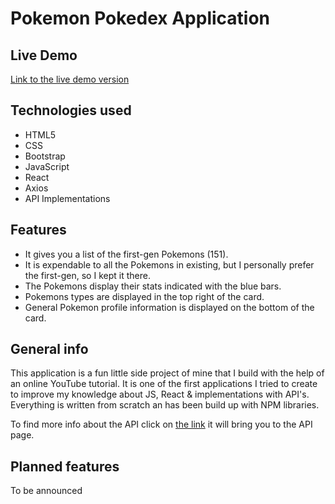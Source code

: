 # Pokemon Pokedex Application

## Live Demo

[Link to the live demo version](https://pokedex-larsdejonge.netlify.app/)

## Technologies used

- HTML5
- CSS
- Bootstrap
- JavaScript
- React
- Axios
- API Implementations

## Features

- It gives you a list of the first-gen Pokemons (151).
- It is expendable to all the Pokemons in existing, but I personally prefer the first-gen, so I kept it there.
- The Pokemons display their stats indicated with the blue bars.
- Pokemons types are displayed in the top right of the card.
- General Pokemon profile information is displayed on the bottom of the card.

## General info

This application is a fun little side project of mine that I build with the help of an online YouTube tutorial.
It is one of the first applications I tried to create to improve my knowledge about JS, React & implementations with API's.
Everything is written from scratch an has been build up with NPM libraries.

To find more info about the API click on [the link](https://pokeapi.co/) it will bring you to the API page.

## Planned features

To be announced
